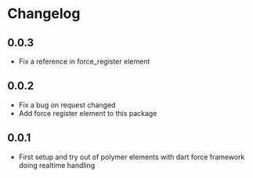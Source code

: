 # Changelog

## 0.0.3

- Fix a reference in force_register element

## 0.0.2

- Fix a bug on request changed
- Add force register element to this package

## 0.0.1

- First setup and try out of polymer elements with dart force framework doing realtime handling
